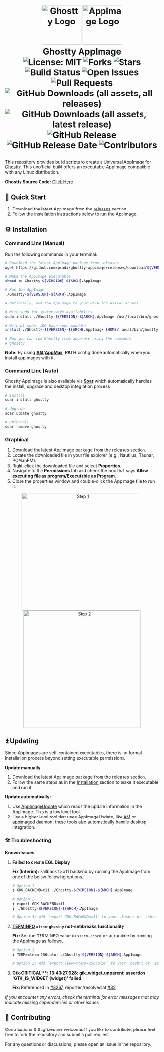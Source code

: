 <h1><p align="center">
  <img src="./assets/ghostty.png" alt="Ghostty Logo" width="128">
  <img src="./assets/appimage.png" alt="AppImage Logo" width="128">
  <br>Ghostty AppImage<br>
  <img src="https://img.shields.io/badge/License-MIT-blue.svg" alt="License: MIT">
  <img src="https://img.shields.io/github/forks/psadi/ghostty-appimage" alt="Forks">
  <img src="https://img.shields.io/github/stars/psadi/ghostty-appimage" alt="Stars">
  <img src="https://github.com/psadi/ghostty-appimage/actions/workflows/ci.yaml/badge.svg" alt="Build Status">
  <img src="https://img.shields.io/github/issues/psadi/ghostty-appimage" alt="Open Issues">
  <img src="https://img.shields.io/github/issues-pr/psadi/ghostty-appimage" alt="Pull Requests">
  <br>
  <img src="https://img.shields.io/github/downloads/psadi/ghostty-appimage/total" alt="GitHub Downloads (all assets, all releases)">
  <img src="https://img.shields.io/github/downloads/psadi/ghostty-appimage/latest/total" alt="GitHub Downloads (all assets, latest release)">
  <img src="https://img.shields.io/github/v/release/psadi/ghostty-appimage" alt="GitHub Release">
  <img src="https://img.shields.io/github/release-date/psadi/ghostty-appimage" alt="GitHub Release Date">
  <img src="https://img.shields.io/github/contributors/psadi/ghostty-appimage" alt="Contributors">
</p></h1>

This repository provides build scripts to create a Universal AppImage for [Ghostty](https://ghostty.org/). This unofficial build offers an executable AppImage compatible with any Linux distribution.

**Ghostty Source Code:** [Click Here](https://github.com/ghostty-org/ghostty)

## 🚀 Quick Start

1. Download the latest AppImage from the [releases](https://github.com/psadi/ghostty-appimage/releases) section.
2. Follow the installation instructions below to run the AppImage.

## ⚙️ Installation

### Command Line (Manual)

Run the following commands in your terminal:

```bash
# Download the latest AppImage package from releases
wget https://github.com/psadi/ghostty-appimage/releases/download/${VERSION}/Ghostty-${VERSION}-${ARCH}.AppImage

# Make the AppImage executable
chmod +x Ghostty-${VERSION}-${ARCH}.AppImage

# Run the AppImage
./Ghostty-${VERSION}-${ARCH}.AppImage

# Optionally, add the AppImage to your PATH for easier access

# With sudo for system wide availability
sudo install ./Ghostty-${VERSION}-${ARCH}.AppImage /usr/local/bin/ghostty

# Without sudo, XDG base spec mandate
install ./Ghostty-${VERSION}-${ARCH}.AppImage $HOME/.local/bin/ghostty

# Now you can run Ghostty from anywhere using the command:
# ghostty
```

**Note:** By using [**AM**](https://github.com/ivan-hc/AM)/[**AppMan**](https://github.com/ivan-hc/AppMan), **PATH** config done automatically when you install appimages with it.

### Command Line (Auto)

Ghostty AppImage is also available via [**Soar**](https://github.com/pkgforge/soar) which automatically handles the install, upgrade and desktop integration process

```bash
# Install
soar install ghostty

# Upgrade
soar update ghostty

# Uninstall
soar remove ghostty
```

### Graphical

1. Download the latest AppImage package from the [releases](https://github.com/psadi/ghostty-appimage/releases) section.
2. Locate the downloaded file in your file explorer (e.g., Nautilus, Thunar, PCManFM).
3. Right-click the downloaded file and select **Properties**.
4. Navigate to the **Permissions** tab and check the box that says **Allow executing file as program/Executable as Program**.
5. Close the properties window and double-click the AppImage file to run it.

<p align="center">
  <img src="./assets/1.png" alt="Step 1" width="384" style="margin-right: 10px;">
  <img src="./assets/2.png" alt="Step 2" width="384">
</p>

## ⏫ Updating

Since AppImages are self-contained executables, there is no formal installation process beyond setting executable permissions.

**Update manually:**

1. Download the latest AppImage package from the [releases](https://github.com/psadi/ghostty-appimage/releases) section.
1. Follow the same steps as in the [Installation](#installation) section to make it executable and run it.

**Update automatically:**

1. Use [AppImageUpdate](https://github.com/AppImageCommunity/AppImageUpdate) which reads the update information in the AppImage. This is a low level tool.
1. Use a higher level tool that uses AppImageUpdate, like [AM](https://github.com/ivan-hc/AM) or [appimaged](https://github.com/probonopd/go-appimage/blob/master/src/appimaged/README.md) daemon, these tools also automatically handle desktop integration.

### 🛠️ Troubleshooting

**Known Issues**

1. **Failed to create EGL Display**

   **Fix (Interim):** Fallback to x11 backend by running the AppImage from one of the below following options,

   ```bash
   # Option 1
   ❯ GDK_BACKEND=x11 ./Ghostty-${VERSION}-${ARCH}.AppImage

   # Option 2
   ❯ export GDK_BACKEND=x11
   ❯ ./Ghostty-${VERSION}-${ARCH}.AppImage

   # Option 3: Add `export GDK_BACKEND=x11` to your .bashrc or .zshrc and launch the appimage normally
   ```

1. **[TERMINFO](https://ghostty.org/docs/help/terminfo) `xterm-ghostty` not-set/breaks functionality**

   **Fix:** Set the TERMINFO value to `xterm-256color` at runtime by running the AppImage as follows,

   ```bash
   # Option 1
   ❯ TERM=xterm-256color ./Ghostty-${VERSION}-${ARCH}.AppImage

   # Option 2: Add `export TERM=xterm-256color` to your .bashrc or .zshrc and launch the appimage normally
   ```

1. **Gtk-CRITICAL \*\*: 13:43:27.628: gtk_widget_unparent: assertion 'GTK_IS_WIDGET (widget)' failed**

   **Fix:** Referenced in [#3267](https://github.com/ghostty-org/ghostty/discussions/3267), reported/resolved at [#32](https://github.com/psadi/ghostty-appimage/issues/32)

_If you encounter any errors, check the terminal for error messages that may indicate missing dependencies or other issues_

## 🤝 Contributing

Contributions & Bugfixes are welcome. If you like to contribute, please feel free to fork the repository and submit a pull request.

For any questions or discussions, please open an issue in the repository.
